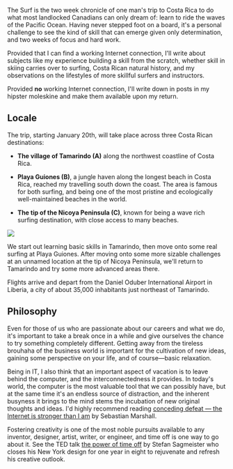 The Surf is the two week chronicle of one man's trip to Costa Rica to do what most landlocked Canadians can only dream of: learn to ride the waves of the Pacific Ocean. Having never stepped foot on a board, it's a personal challenge to see the kind of skill that can emerge given only determination, and two weeks of focus and hard work.

Provided that I can find a working Internet connection, I'll write about subjects like my experience building a skill from the scratch, whether skill in skiing carries over to surfing, Costa Rican natural history, and my observations on the lifestyles of more skillful surfers and instructors.

Provided **no** working Internet connection, I'll write down in posts in my hipster moleskine and make them available upon my return.

Locale
------

The trip, starting January 20th, will take place across three Costa Rican destinations:

* **The village of Tamarindo (A)** along the northwest coastline of Costa Rica.

* **Playa Guiones (B)**, a jungle haven along the longest beach in Costa Rica, reached my travelling south down the coast. The area is famous for both surfing, and being one of the most pristine and ecologically well-maintained beaches in the world.

* **The tip of the Nicoya Peninsula (C)**, known for being a wave rich surfing destination, with close access to many beaches.

<div class="figure"><a href="http://maps.google.com/maps?f=q&source=s_q&hl=en&geocode=&q=costa+rica&sll=37.0625,-95.677068&sspn=38.775203,86.572266&ie=UTF8&hq=&hnear=Costa+Rica&z=8"><img src="http://maps.google.com/maps/api/staticmap?center=10.201407,-84.556274&zoom=7&size=463x300&maptype=roadmap&sensor=false&markers=color:blue|label:A|10.297946,-85.840216&markers=color:blue|label:B|9.966674,-85.683339&markers=color:blue|label:C|9.580692,-85.117178" /></a></div>

We start out learning basic skills in Tamarindo, then move onto some real surfing at Playa Guiones. After moving onto some more sizable challenges at an unnamed location at the tip of Nicoya Peninsula, we'll return to Tamarindo and try some more advanced areas there.

Flights arrive and depart from the Daniel Oduber International Airport in Liberia, a city of about 35,000 inhabitants just northeast of Tamarindo.

Philosophy
----------

Even for those of us who are passionate about our careers and what we do, it's important to take a break once in a while and give ourselves the chance to try something completely different. Getting away from the tireless brouhaha of the business world is important for the cultivation of new ideas, gaining some perspective on your life, and of course&mdash;basic relaxation.

Being in IT, I also think that an important aspect of vacation is to leave behind the computer, and the interconnectedness it provides. In today's world, the computer is the most valuable tool that we can possibly have, but at the same time it's an endless source of distraction, and the inherent busyness it brings to the mind stems the incubation of new original thoughts and ideas. I'd highly recommend reading [conceding defeat &mdash; the Internet is stronger than I am](http://www.sebastianmarshall.com/conceding-defeat-the-internet-is-stronger-than-i-am) by Sebastian Marshall.

Fostering creativity is one of the most noble pursuits available to any inventor, designer, artist, writer, or engineer, and time off is one way to go about it. See the TED talk [the power of time off](http://www.ted.com/talks/stefan_sagmeister_the_power_of_time_off.html) by Stefan Sagmeister who closes his New York design for one year in eight to rejuvenate and refresh his creative outlook.

